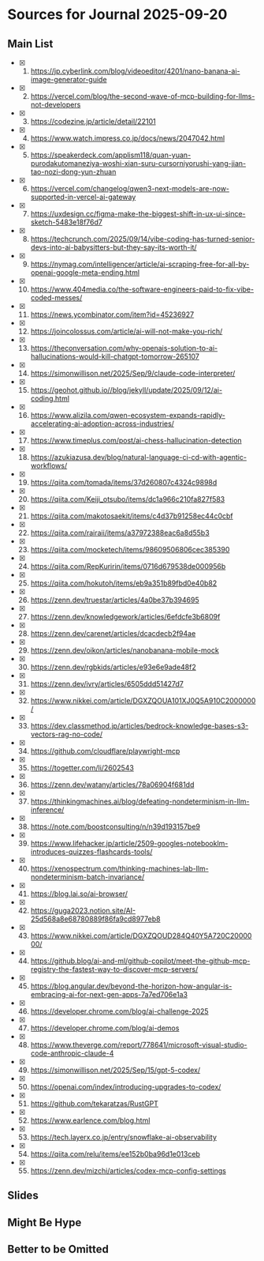 # Sources for Journal 2025-09-20

## Main List
<!-- Add checked sources in this format: -->
<!-- - [ ] 001. https://example.com/article -->
- [x] 001. https://jp.cyberlink.com/blog/videoeditor/4201/nano-banana-ai-image-generator-guide
- [x] 002. https://vercel.com/blog/the-second-wave-of-mcp-building-for-llms-not-developers
- [x] 003. https://codezine.jp/article/detail/22101
- [x] 004. https://www.watch.impress.co.jp/docs/news/2047042.html
- [x] 005. https://speakerdeck.com/applism118/quan-yuan-purodakutomaneziya-woshi-xian-suru-cursorniyorushi-yang-jian-tao-nozi-dong-yun-zhuan
- [x] 006. https://vercel.com/changelog/qwen3-next-models-are-now-supported-in-vercel-ai-gateway
- [x] 007. https://uxdesign.cc/figma-make-the-biggest-shift-in-ux-ui-since-sketch-5483e18f76d7
- [x] 008. https://techcrunch.com/2025/09/14/vibe-coding-has-turned-senior-devs-into-ai-babysitters-but-they-say-its-worth-it/
- [x] 009. https://nymag.com/intelligencer/article/ai-scraping-free-for-all-by-openai-google-meta-ending.html
- [x] 010. https://www.404media.co/the-software-engineers-paid-to-fix-vibe-coded-messes/
- [x] 011. https://news.ycombinator.com/item?id=45236927
- [x] 012. https://joincolossus.com/article/ai-will-not-make-you-rich/
- [x] 013. https://theconversation.com/why-openais-solution-to-ai-hallucinations-would-kill-chatgpt-tomorrow-265107
- [x] 014. https://simonwillison.net/2025/Sep/9/claude-code-interpreter/
- [x] 015. https://geohot.github.io//blog/jekyll/update/2025/09/12/ai-coding.html
- [x] 016. https://www.alizila.com/qwen-ecosystem-expands-rapidly-accelerating-ai-adoption-across-industries/
- [x] 017. https://www.timeplus.com/post/ai-chess-hallucination-detection
- [x] 018. https://azukiazusa.dev/blog/natural-language-ci-cd-with-agentic-workflows/
- [x] 019. https://qiita.com/tomada/items/37d260807c4324c9898d
- [x] 020. https://qiita.com/Keiji_otsubo/items/dc1a966c210fa827f583
- [x] 021. https://qiita.com/makotosaekit/items/c4d37b91258ec44c0cbf
- [x] 022. https://qiita.com/rairaii/items/a37972388eac6a8d55b3
- [x] 023. https://qiita.com/mocketech/items/98609506806cec385390
- [x] 024. https://qiita.com/RepKuririn/items/0716d679538de000956b
- [x] 025. https://qiita.com/hokutoh/items/eb9a351b89fbd0e40b82
- [x] 026. https://zenn.dev/truestar/articles/4a0be37b394695
- [x] 027. https://zenn.dev/knowledgework/articles/6efdcfe3b6809f
- [x] 028. https://zenn.dev/carenet/articles/dcacdecb2f94ae
- [x] 029. https://zenn.dev/oikon/articles/nanobanana-mobile-mock
- [x] 030. https://zenn.dev/rgbkids/articles/e93e6e9ade48f2
- [x] 031. https://zenn.dev/ivry/articles/6505ddd51427d7
- [x] 032. https://www.nikkei.com/article/DGXZQOUA101XJ0Q5A910C2000000/
- [x] 033. https://dev.classmethod.jp/articles/bedrock-knowledge-bases-s3-vectors-rag-no-code/
- [x] 034. https://github.com/cloudflare/playwright-mcp
- [x] 035. https://togetter.com/li/2602543
- [x] 036. https://zenn.dev/watany/articles/78a06904f681dd
- [x] 037. https://thinkingmachines.ai/blog/defeating-nondeterminism-in-llm-inference/
- [x] 038. https://note.com/boostconsulting/n/n39d193157be9
- [x] 039. https://www.lifehacker.jp/article/2509-googles-notebooklm-introduces-quizzes-flashcards-tools/
- [x] 040. https://xenospectrum.com/thinking-machines-lab-llm-nondeterminism-batch-invariance/
- [x] 041. https://blog.lai.so/ai-browser/
- [x] 042. https://guga2023.notion.site/AI-25d568a8e68780889f86fa9cd8977eb8
- [x] 043. https://www.nikkei.com/article/DGXZQOUD284Q40Y5A720C2000000/
- [x] 044. https://github.blog/ai-and-ml/github-copilot/meet-the-github-mcp-registry-the-fastest-way-to-discover-mcp-servers/
- [x] 045. https://blog.angular.dev/beyond-the-horizon-how-angular-is-embracing-ai-for-next-gen-apps-7a7ed706e1a3
- [x] 046. https://developer.chrome.com/blog/ai-challenge-2025
- [x] 047. https://developer.chrome.com/blog/ai-demos
- [x] 048. https://www.theverge.com/report/778641/microsoft-visual-studio-code-anthropic-claude-4
- [x] 049. https://simonwillison.net/2025/Sep/15/gpt-5-codex/
- [x] 050. https://openai.com/index/introducing-upgrades-to-codex/
- [x] 051. https://github.com/tekaratzas/RustGPT
- [x] 052. https://www.earlence.com/blog.html
- [x] 053. https://tech.layerx.co.jp/entry/snowflake-ai-observability
- [x] 054. https://qiita.com/relu/items/ee152b0ba96d1e013ceb
- [x] 055. https://zenn.dev/mizchi/articles/codex-mcp-config-settings

## Slides

## Might Be Hype

## Better to be Omitted